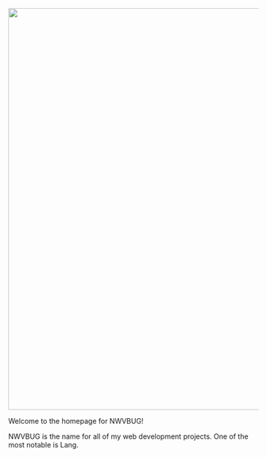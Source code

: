 <img src="https://github.com/nwvbug/Lang/blob/main/nwvbugpurple.png" width="810" height="810">

Welcome to the homepage for NWVBUG!

NWVBUG is the name for all of my web development projects. One of the most notable is Lang. 
